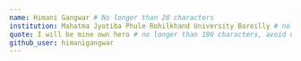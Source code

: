 ```yaml
---
name: Himani Gangwar # No longer than 28 characters
institution: Mahatma Jyotiba Phule Rohilkhand University Bareilly # no longer than 58 characters
quote: I will be mine own hero # no longer than 100 characters, avoid using quotes(") to guarantee the format remains the same.
github_user: himanigangwar
---
```


